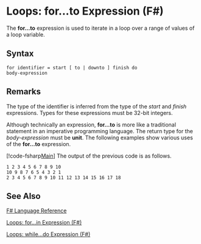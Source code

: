 # Loops: for...to Expression (F#)

The **for...to** expression is used to iterate in a loop over a range of values of a loop variable.


## Syntax

```
for identifier = start [ to | downto ] finish do
body-expression
```

## Remarks
The type of the identifier is inferred from the type of the *start* and *finish* expressions. Types for these expressions must be 32-bit integers.

Although technically an expression, **for...to** is more like a traditional statement in an imperative programming language. The return type for the *body-expression* must be **unit**. The following examples show various uses of the **for...to** expression.

[!code-fsharp[Main](snippets/fslangref2/snippet5101.fs)]
    The output of the previous code is as follows.


```
1 2 3 4 5 6 7 8 9 10
10 9 8 7 6 5 4 3 2 1
2 3 4 5 6 7 8 9 10 11 12 13 14 15 16 17 18
```

## See Also
[F&#35; Language Reference](FSharp+Language+Reference.md)

[Loops: for...in Expression &#40;F&#35;&#41;](Loops+-+for...in+Expression+%28FSharp%29.md)

[Loops: while...do Expression &#40;F&#35;&#41;](Loops+-+while...do+Expression+%28FSharp%29.md)

